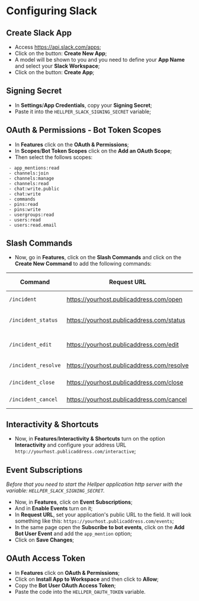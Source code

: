 # Configuring Slack

## Create Slack App

- Access <https://api.slack.com/apps>;
- Click on the button: __Create New App__;
- A model will be shown to you and you need to define your __App Name__ and select your __Slack Workspace__;
- Click on the button: __Create App__;

## Signing Secret

- In __Settings__/__App Credentials__, copy your __Signing Secret__;
- Paste it into the `HELLPER_SLACK_SIGNING_SECRET` variable;

## OAuth & Permissions - Bot Token Scopes

- In __Features__ click on the __OAuth & Permissions__;
- In __Scopes__/__Bot Token Scopes__ click on the __Add an OAuth Scope__;
- Then select the follows scopes:

```text
 - app_mentions:read
 - channels:join
 - channels:manage
 - channels:read
 - chat:write.public
 - chat:write
 - commands
 - pins:read
 - pins:write
 - usergroups:read
 - users:read
 - users:read.email
```

## Slash Commands

- Now, go in __Features__, click on the __Slash Commands__ and click on the __Create New Command__ to add the following commands:

| Command  | Request URL | Short Description |
| - | - | - |
|`/incident`|<https://yourhost.publicaddress.com/open>|_Start incident_|
|`/incident_status`|<https://yourhost.publicaddress.com/status>|_Show all pinned messages_|
|`/incident_edit`|<https://yourhost.publicaddress.com/edit>|_Edit incident information_|
|`/incident_resolve`|<https://yourhost.publicaddress.com/resolve>|_Resolves incident_|
|`/incident_close`|<https://yourhost.publicaddress.com/close>|_Closes incident_|
|`/incident_cancel`|<https://yourhost.publicaddress.com/cancel>|_Cancel incident_|

## Interactivity & Shortcuts

- Now, in __Features__/__Interactivity & Shortcuts__ turn on the option __Interactivity__ and configure your address URL `http://yourhost.publicaddress.com/interactive`;

## Event Subscriptions

_Before that you need to start the Hellper application http server with the variable: `HELLPER_SLACK_SIGNING_SECRET`._

- Now, in __Features__, click on __Event Subscriptions__;
- And in __Enable Events__ turn on it;
- In __Request URL__, set your application's public URL to the field. It will look something like this: `https://yourhost.publicaddress.com/events`;
- In the same page open the __Subscribe to bot events__, click on the __Add Bot User Event__ and add the `app_mention` option;
- Click on __Save Changes__;

## OAuth Access Token

- In __Features__ click on __OAuth & Permissions__;
- Click on __Install App to Workspace__ and then click to __Allow__;
- Copy the __Bot User OAuth Access Token__;
- Paste the code into the `HELLPER_OAUTH_TOKEN` variable.
